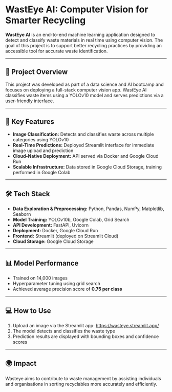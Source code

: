 # WastEye AI: Computer Vision for Smarter Recycling

**WastEye AI** is an end-to-end machine learning application designed to detect and classify waste materials in real time using computer vision. The goal of this project is to support better recycling practices by providing an accessible tool for accurate waste identification.

---

## 🚀 Project Overview

This project was developed as part of a data science and AI bootcamp and focuses on deploying a full-stack computer vision app. WastEye AI classifies waste items using a YOLOv10 model and serves predictions via a user-friendly interface.

---

## 🧠 Key Features

- **Image Classification:** Detects and classifies waste across multiple categories using YOLOv10  
- **Real-Time Predictions:** Deployed Streamlit interface for immediate image upload and prediction  
- **Cloud-Native Deployment:** API served via Docker and Google Cloud Run  
- **Scalable Infrastructure:** Data stored in Google Cloud Storage, training performed in Google Colab  

---

## 🛠️ Tech Stack

- **Data Exploration & Preprocessing:** Python, Pandas, NumPy, Matplotlib, Seaborn  
- **Model Training:** YOLOv10b, Google Colab, Grid Search  
- **API Development:** FastAPI, Uvicorn  
- **Deployment:** Docker, Google Cloud Run  
- **Frontend:** Streamlit (deployed on Streamlit Cloud)  
- **Cloud Storage:** Google Cloud Storage  

---

## 📊 Model Performance

- Trained on 14,000 images  
- Hyperparameter tuning using grid search  
- Achieved average precision score of **0.75 per class**

---

## 💻 How to Use

1. Upload an image via the Streamlit app: https://wasteye.streamlit.app/  
2. The model detects and classifies the waste type  
3. Prediction results are displayed with bounding boxes and confidence scores  

---

## 🌍 Impact

Wasteye aims to contribute to waste management by assisting individuals and organisations in sorting recyclables more accurately and efficiently.
